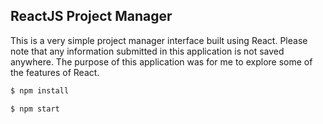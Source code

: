 ## ReactJS Project Manager

This is a very simple project manager interface built using React. Please note that any information submitted in this application is not saved anywhere. The purpose of this application was for me to explore some of the features of React.

```sh
$ npm install
```

```sh
$ npm start
```
